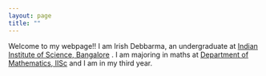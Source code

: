 ```yaml
---
layout: page
title: ""
---
```



 Welcome to my webpage!! I am Irish Debbarma, an undergraduate at [Indian Institute of Science, Bangalore](http://iisc.ac.in) . I am majoring in maths at [Department of Mathematics, IISc](http://math.iisc.ac.in) and I am in my third year. 

 


